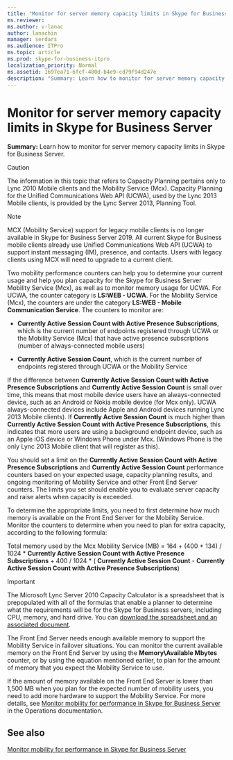 ```yaml
---
title: "Monitor for server memory capacity limits in Skype for Business Server"
ms.reviewer: 
ms.author: v-lanac
author: lanachin
manager: serdars
ms.audience: ITPro
ms.topic: article
ms.prod: skype-for-business-itpro
localization_priority: Normal
ms.assetid: 1697ea71-6fcf-480d-b4e9-cd79f94d247e
description: "Summary: Learn how to monitor for server memory capacity limits in Skype for Business Server."
---
```


# Monitor for server memory capacity limits in Skype for Business Server
 
**Summary:** Learn how to monitor for server memory capacity limits in Skype for Business Server.
  
> [!CAUTION]
> The information in this topic that refers to Capacity Planning pertains only to Lync 2010 Mobile clients and the Mobility Service (Mcx). Capacity Planning for the Unified Communications Web API (UCWA), used by the Lync 2013 Mobile clients, is provided by the Lync Server 2013, Planning Tool. 

> [!NOTE]
> MCX (Mobility Service) support for legacy mobile clients is no longer available in Skype for Business Server 2019. All current Skype for Business mobile clients already use Unified Communications Web API (UCWA) to support instant messaging (IM), presence, and contacts. Users with legacy clients using MCX will need to upgrade to a current client.
  
Two mobility performance counters can help you to determine your current usage and help you plan capacity for the Skype for Business Server Mobility Service (Mcx), as well as to monitor memory usage for UCWA. For UCWA, the counter category is **LS:WEB - UCWA**. For the Mobility Service (Mcx), the counters are under the category **LS:WEB - Mobile Communication Service**. The counters to monitor are:
  
- **Currently Active Session Count with Active Presence Subscriptions**, which is the current number of endpoints registered through UCWA or the Mobility Service (Mcx) that have active presence subscriptions (number of always-connected mobile users)
    
- **Currently Active Session Count**, which is the current number of endpoints registered through UCWA or the Mobility Service
    
If the difference between **Currently Active Session Count with Active Presence Subscriptions** and **Currently Active Session Count** is small over time, this means that most mobile device users have an always-connected device, such as an Android or Nokia mobile device (for Mcx only). UCWA always-connected devices include Apple and Android devices running Lync 2013 Mobile clients). If **Currently Active Session Count** is much higher than **Currently Active Session Count with Active Presence Subscriptions**, this indicates that more users are using a background endpoint device, such as an Apple iOS device or Windows Phone under Mcx. (Windows Phone is the only Lync 2013 Mobile client that will register as this).
  
You should set a limit on the **Currently Active Session Count with Active Presence Subscriptions** and **Currently Active Session Count** performance counters based on your expected usage, capacity planning results, and ongoing monitoring of Mobility Service and other Front End Server counters. The limits you set should enable you to evaluate server capacity and raise alerts when capacity is exceeded.
  
To determine the appropriate limits, you need to first determine how much memory is available on the Front End Server for the Mobility Service. Monitor the counters to determine when you need to plan for extra capacity, according to the following formula:
  
Total memory used by the Mcx Mobility Service (MB) = 164 + (400 + 134) / 1024 * **Currently Active Session Count with Active Presence Subscriptions** + 400 / 1024 * ( **Currently Active Session Count** - **Currently Active Session Count with Active Presence Subscriptions**)
  
> [!IMPORTANT]
> The Microsoft Lync Server 2010 Capacity Calculator is a spreadsheet that is prepopulated with all of the formulas that enable a planner to determine what the requirements will be for the Skype for Business servers, including CPU, memory, and hard drive. You can [download the spreadsheet and an associated document](https://go.microsoft.com/fwlink/p/?LinkID=212657). 
  
The Front End Server needs enough available memory to support the Mobility Service in failover situations. You can monitor the current available memory on the Front End Server by using the **Memory\Available Mbytes** counter, or by using the equation mentioned earlier, to plan for the amount of memory that you expect the Mobility Service to use.
  
If the amount of memory available on the Front End Server is lower than 1,500 MB when you plan for the expected number of mobility users, you need to add more hardware to support the Mobility Service. For more details, see [Monitor mobility for performance in Skype for Business Server](monitor-mobility-performance.md) in the Operations documentation.
  
## See also

[Monitor mobility for performance in Skype for Business Server](monitor-mobility-performance.md)
